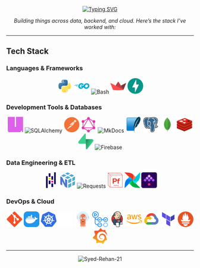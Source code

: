 <div align="center">

<a href="https://git.io/typing-svg"><img src="https://readme-typing-svg.demolab.com?font=Fira+Code&size=21&pause=1000&color=09E611&center=true&vCenter=true&repeat=false&width=440&height=45&lines=%24+Hey%2C+I'm+Syed+Rehan!" alt="Typing SVG" /></a>

</div>

<!-- <hr/> -->

<p align="center">
  <em>Building things across data, backend, and cloud. Here’s the stack I’ve worked with:</em>
</p>

---

## Tech Stack

### <span align="left">Languages & Frameworks</span>

<p align="center">
  <img src="https://raw.githubusercontent.com/devicons/devicon/54cfe13ac10eaa1ef817a343ab0a9437eb3c2e08/icons/python/python-original.svg" alt="Python" width="42" height="42"/>
  <img src="https://raw.githubusercontent.com/devicons/devicon/54cfe13ac10eaa1ef817a343ab0a9437eb3c2e08/icons/go/go-original-wordmark.svg" alt="Go" width="42" height="42"/>
  <img src="https://raw.githubusercontent.com/odb/official-bash-logo/e44dab9f89aadd410ff04825b2692eab16711211/assets/Logos/Icons/SVG/128x128_white.svg" alt="Bash" width="42" height="42"/>
  <img src="https://raw.githubusercontent.com/devicons/devicon/54cfe13ac10eaa1ef817a343ab0a9437eb3c2e08/icons/streamlit/streamlit-original.svg" alt="Streamlit" width="42" height="42"/>
  <img src="https://raw.githubusercontent.com/devicons/devicon/54cfe13ac10eaa1ef817a343ab0a9437eb3c2e08/icons/fastapi/fastapi-original.svg" alt="FastAPI" width="42" height="42"/>
</p>

<!-- --- -->

### <span align="left">Development Tools & Databases</span>

<p align="center">
  <img src="https://raw.githubusercontent.com/astral-sh/uv/f1647838aed0c8be85b064e0407449ef220330cb/docs/assets/logo-letter.svg" alt="uv" width="42" height="42"/>
  <img src="https://avatars.githubusercontent.com/u/6043126?s=200&v=4" alt="SQLAlchemy" width="42" height="42"/>
  <img src="https://raw.githubusercontent.com/devicons/devicon/54cfe13ac10eaa1ef817a343ab0a9437eb3c2e08/icons/postman/postman-original.svg" alt="Postman" width="42" height="42"/>
  <img src="https://raw.githubusercontent.com/devicons/devicon/54cfe13ac10eaa1ef817a343ab0a9437eb3c2e08/icons/graphql/graphql-plain.svg" alt="GraphQL" width="42" height="42"/>
  <img src="https://raw.githubusercontent.com/squidfunk/mkdocs-material/refs/heads/master/docs/assets/favicon.png" alt="MkDocs" width="42" height="42"/>
  <img src="https://raw.githubusercontent.com/devicons/devicon/54cfe13ac10eaa1ef817a343ab0a9437eb3c2e08/icons/sqlite/sqlite-original.svg" alt="SQLite" width="42" height="42"/>
  <img src="https://raw.githubusercontent.com/devicons/devicon/54cfe13ac10eaa1ef817a343ab0a9437eb3c2e08/icons/postgresql/postgresql-original.svg" alt="PostgreSQL" width="42" height="42"/>
  <img src="https://raw.githubusercontent.com/devicons/devicon/54cfe13ac10eaa1ef817a343ab0a9437eb3c2e08/icons/mongodb/mongodb-original.svg" alt="MongoDB" width="42" height="42"/>
  <img src="https://raw.githubusercontent.com/devicons/devicon/54cfe13ac10eaa1ef817a343ab0a9437eb3c2e08/icons/redis/redis-original.svg" alt="Redis" width="42" height="42"/>
  <img src="https://raw.githubusercontent.com/devicons/devicon/54cfe13ac10eaa1ef817a343ab0a9437eb3c2e08/icons/supabase/supabase-original.svg" alt="Supabase" width="42" height="42"/>
  <img src="https://avatars.githubusercontent.com/u/1335026?s=200&v=4" alt="Firebase" width="42" height="42"/>
</p>

<!-- --- -->

### <span align="left">Data Engineering & ETL</span>

<p align="center">
  <img src="https://raw.githubusercontent.com/devicons/devicon/54cfe13ac10eaa1ef817a343ab0a9437eb3c2e08/icons/pandas/pandas-original.svg" alt="Pandas" width="42" height="42"/>
  <img src="https://raw.githubusercontent.com/devicons/devicon/54cfe13ac10eaa1ef817a343ab0a9437eb3c2e08/icons/numpy/numpy-original.svg" alt="NumPy" width="42" height="42"/>
  <img src="https://raw.githubusercontent.com/psf/requests/refs/heads/main/docs/_static/requests-sidebar.png" alt="Requests" width="42" height="42"/>
  <img src="https://raw.githubusercontent.com/Syed-Rehan-21/demo/refs/heads/main/assets/images/ydata-profiling_red.png" alt="YData-profiling" width="42" height="42"/>
  <img src="https://raw.githubusercontent.com/devicons/devicon/54cfe13ac10eaa1ef817a343ab0a9437eb3c2e08/icons/apacheairflow/apacheairflow-original.svg" alt="Airflow" width="42" height="42"/>
  <img src="https://raw.githubusercontent.com/kestra-io/kestra/refs/heads/develop/ui/public/favicon-192x192.png" alt="Kestra" width="42" height="42"/>
</p>

<!-- --- -->

### <span align="left">DevOps & Cloud</span>

<p align="center">
  <img src="https://raw.githubusercontent.com/devicons/devicon/54cfe13ac10eaa1ef817a343ab0a9437eb3c2e08/icons/git/git-original.svg" alt="Git" width="42" height="42"/>
  <img src="https://raw.githubusercontent.com/tandpfun/skill-icons/65dea6c4eaca7da319e552c09f4cf5a9a8dab2c8/icons/Docker.svg" alt="Docker" width="42" height="42"/>
  <img src="https://raw.githubusercontent.com/devicons/devicon/54cfe13ac10eaa1ef817a343ab0a9437eb3c2e08/icons/kubernetes/kubernetes-original.svg" alt="Kubernetes" width="42" height="42"/>
  <img src="https://raw.githubusercontent.com/cncf/artwork/1a55868f641e52cdc3e7186abd64b2973a91fbf4/projects/helm/icon/white/helm-icon-white.svg" alt="Helm" width="42" height="42"/>
  <img src="https://raw.githubusercontent.com/devicons/devicon/54cfe13ac10eaa1ef817a343ab0a9437eb3c2e08/icons/argocd/argocd-original.svg" alt="ArgoCD" width="42" height="42"/>
  <img src="https://raw.githubusercontent.com/devicons/devicon/54cfe13ac10eaa1ef817a343ab0a9437eb3c2e08/icons/githubactions/githubactions-original.svg" alt="GitHub Actions" width="42" height="42"/>
  <img src="https://raw.githubusercontent.com/devicons/devicon/54cfe13ac10eaa1ef817a343ab0a9437eb3c2e08/icons/jenkins/jenkins-original.svg" alt="Jenkins" width="42" height="42"/>
  <img src="https://raw.githubusercontent.com/devicons/devicon/54cfe13ac10eaa1ef817a343ab0a9437eb3c2e08/icons/amazonwebservices/amazonwebservices-plain-wordmark.svg" alt="AWS" width="42" height="42"/>
  <img src="https://raw.githubusercontent.com/devicons/devicon/54cfe13ac10eaa1ef817a343ab0a9437eb3c2e08/icons/googlecloud/googlecloud-original.svg" alt="GCP" width="42" height="42"/>
  <img src="https://raw.githubusercontent.com/devicons/devicon/54cfe13ac10eaa1ef817a343ab0a9437eb3c2e08/icons/terraform/terraform-original.svg" alt="Terraform" width="42" height="42"/>
  <img src="https://raw.githubusercontent.com/devicons/devicon/54cfe13ac10eaa1ef817a343ab0a9437eb3c2e08/icons/prometheus/prometheus-original.svg" alt="Prometheus" width="42" height="42"/>
  <img src="https://raw.githubusercontent.com/devicons/devicon/54cfe13ac10eaa1ef817a343ab0a9437eb3c2e08/icons/grafana/grafana-original.svg" alt="Grafana" width="42" height="42"/>
</p>

---

<p align="center">
  <img src="https://komarev.com/ghpvc/?username=Syed-Rehan-21f&label=Profile%20views&color=5C4EE5&style=plastic" alt="Syed-Rehan-21" />
</p>